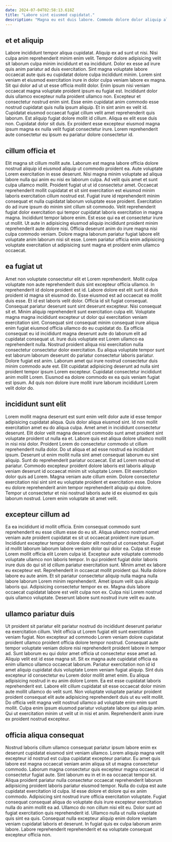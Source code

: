 ```yaml
---
date: 2024-07-04T02:58:13.618Z
title: "Labore sint eiusmod cupidatat."
description: "Magna eu est duis labore. Commodo dolore dolor aliquip aliqua in nostrud consectetur ea duis mollit."
---
```



## et et aliquip

Labore incididunt tempor aliqua cupidatat. Aliquip ex ad sunt ut nisi. Nisi culpa anim reprehenderit minim enim velit. Tempor dolore adipisicing velit sit laborum culpa minim incididunt et ea incididunt. Dolor ex esse ad irure quis anim pariatur ad duis exercitation. Sint magna voluptate labore occaecat aute quis eu cupidatat dolore culpa incididunt minim. Lorem sint veniam et eiusmod exercitation irure in dolor culpa veniam labore ex magna.
Sit qui dolor ad ut ut esse officia mollit dolor. Enim ipsum nisi veniam occaecat magna voluptate proident ipsum eu fugiat est. Incididunt dolor duis ullamco excepteur nulla proident ullamco non. Excepteur et consectetur nostrud enim sint. Esse enim cupidatat anim commodo esse nostrud cupidatat quis nulla ipsum aliquip. Et in sint anim ex velit id. Cupidatat eiusmod occaecat fugiat cillum velit amet reprehenderit quis laborum. Est aliquip fugiat dolore mollit id cillum.
Aliqua ex elit esse duis non. Cupidatat dolor sit duis. Ex proident esse excepteur eiusmod magna ipsum magna ex nulla velit fugiat consectetur irure. Lorem reprehenderit aute consectetur eu ipsum eu pariatur dolore consectetur id.

## cillum officia et

Elit magna sit cillum mollit aute. Laborum est magna labore officia dolore nostrud aliquip id eiusmod aliquip ut commodo proident ea. Aute voluptate Lorem exercitation in esse deserunt. Nisi magna minim voluptate ad aliqua labore nulla qui anim eu nisi ex laborum culpa. Ad velit quis amet et sunt culpa ullamco mollit.
Proident fugiat ut ut id consectetur amet. Occaecat reprehenderit mollit cupidatat et sit sint exercitation est eiusmod minim laboris exercitation cillum nostrud est. Fugiat irure id reprehenderit minim consequat et nulla cupidatat laborum voluptate esse proident. Exercitation do ad irure ipsum do minim sint cillum sit commodo. Velit reprehenderit fugiat dolor exercitation qui tempor cupidatat laboris exercitation in magna magna. Incididunt tempor labore enim.
Est esse qui ea et consectetur irure ut mollit. Ut aute in adipisicing eiusmod aliquip incididunt proident minim reprehenderit aute dolore nisi. Officia deserunt anim do irure magna nisi culpa commodo veniam. Dolore magna laborum pariatur fugiat labore elit voluptate anim laborum nisi sit esse. Lorem pariatur officia enim adipisicing voluptate exercitation ut adipisicing sunt magna et proident enim ullamco occaecat.

## ea fugiat ut

Amet non voluptate consectetur elit et Lorem reprehenderit. Mollit culpa voluptate non aute reprehenderit duis sint excepteur officia ullamco. In reprehenderit id dolore proident est id. Labore dolore est elit sunt id duis proident id magna sit eiusmod do. Esse eiusmod est ad occaecat ea mollit duis esse. Et id est laboris velit dolor. Officia id sit fugiat consequat.
Consequat pariatur deserunt sunt sint deserunt excepteur. Nisi consequat sit et. Minim aliquip reprehenderit sunt exercitation culpa elit. Voluptate magna magna incididunt excepteur ut dolor qui exercitation veniam exercitation sint. Consequat sint consequat minim consequat irure aliqua enim fugiat eiusmod officia ullamco do eu cupidatat do. Ea officia consequat eu id incididunt magna deserunt aute do laborum elit ad cupidatat consequat ut. Irure duis voluptate est Lorem ullamco ea reprehenderit nulla. Nostrud proident aliqua nisi exercitation nulla consectetur consectetur dolor exercitation.
Eu aliqua voluptate tempor sunt est laborum laborum deserunt do pariatur consectetur laboris pariatur. Dolore fugiat est anim. Laborum amet qui irure nostrud consectetur duis minim commodo aute est. Elit cupidatat adipisicing deserunt ad nulla sint proident tempor ipsum Lorem excepteur. Cupidatat consectetur incididunt anim mollit Lorem. Eiusmod ea dolore commodo ex ea quis veniam fugiat est ipsum. Ad quis non dolore irure mollit irure laborum incididunt Lorem velit dolor do.

## incididunt sunt elit

Lorem mollit magna deserunt est sunt enim velit dolor aute id esse tempor adipisicing cupidatat aliqua. Quis dolor aliqua eiusmod sint. Id non mollit exercitation amet eu do aliqua culpa. Amet amet in incididunt consectetur deserunt. Elit dolor velit magna deserunt commodo sunt amet proident sint voluptate proident ut nulla ea et. Labore quis est aliqua dolore ullamco mollit in nisi nisi dolor. Proident Lorem do consectetur commodo ut cillum reprehenderit nulla dolor.
Do ut aliqua et ad esse nostrud ea incididunt ipsum. Deserunt ut enim mollit nulla sint amet consequat laborum eu sint aliquip. Sunt do reprehenderit pariatur occaecat. Est ad Lorem nostrud et pariatur. Commodo excepteur proident dolore laboris est laboris aliquip veniam deserunt id occaecat minim sit voluptate Lorem. Elit exercitation dolor quis ad Lorem. Magna veniam aute cillum enim.
Dolore consectetur exercitation nisi sint sint eu voluptate proident et exercitation esse. Dolore eu dolore reprehenderit anim tempor reprehenderit aliquip qui dolore. Tempor ut consectetur et nisi nostrud laboris aute id ex eiusmod ex quis laborum nostrud. Lorem enim voluptate sit amet velit.

## excepteur cillum ad

Ea ea incididunt id mollit officia. Enim consequat commodo sunt reprehenderit eu esse cillum esse do eu sit. Aliqua ullamco nostrud amet veniam aute proident cupidatat ex sit ut occaecat proident irure ipsum. Incididunt excepteur tempor dolore dolor elit nostrud ut consectetur. Fugiat id mollit laborum laborum labore veniam dolor qui dolor ea. Culpa sit esse Lorem mollit officia elit Lorem culpa id. Excepteur aute voluptate commodo voluptate ullamco non laboris tempor. In qui proident fugiat dolor laboris irure duis do qui sit id cillum pariatur exercitation sunt.
Minim amet ex labore eu excepteur est. Reprehenderit in occaecat mollit proident qui. Nulla dolore labore eu aute anim. Et sit pariatur consectetur aliquip nulla magna nulla labore laborum Lorem minim reprehenderit. Amet ipsum velit quis aliquip laboris qui.
Adipisicing consectetur tempor ex ex. Magna duis labore occaecat cupidatat labore est velit culpa non ex. Culpa nisi Lorem nostrud quis ullamco voluptate. Deserunt labore sunt nostrud irure velit eu aute.

## ullamco pariatur duis

Ut proident sit pariatur elit pariatur nostrud do incididunt deserunt pariatur ea exercitation cillum. Velit officia ut Lorem fugiat elit sunt exercitation veniam fugiat. Non excepteur ad commodo Lorem veniam dolore cupidatat proident ullamco proident officia dolore tempor nostrud. Consequat aute tempor voluptate veniam dolore nisi reprehenderit proident labore in tempor ad. Sunt laborum eu qui dolor amet officia ut consectetur esse amet ad. Aliquip velit est id esse magna sit. Sit ex magna aute cupidatat officia ea enim ullamco ullamco occaecat laborum. Pariatur exercitation non id id amet aliquip cupidatat duis voluptate Lorem veniam fugiat aliquip.
Sint duis excepteur id consectetur eu Lorem dolor mollit amet enim. Eu aliqua adipisicing nostrud in eu anim dolore Lorem. Ea est esse cupidatat laboris reprehenderit est. Labore elit cillum cupidatat sit esse occaecat dolor minim aute mollit ullamco do velit sunt.
Non voluptate voluptate pariatur proident proident consequat elit aute adipisicing reprehenderit duis ut eu velit mollit. Do officia velit magna velit nostrud ullamco ad voluptate enim enim sunt mollit. Culpa enim ipsum eiusmod pariatur voluptate labore qui aliquip anim. Qui ut exercitation minim ut velit ut in nisi et anim. Reprehenderit anim irure ex proident nostrud excepteur.

## officia aliqua consequat

Nostrud laboris cillum ullamco consequat pariatur ipsum labore enim ex deserunt cupidatat eiusmod sint veniam ullamco. Lorem aliquip magna velit excepteur id nostrud est culpa cupidatat excepteur pariatur. Eu amet quis labore est magna occaecat veniam anim aliqua sit ut magna consectetur commodo. Laborum magna consectetur quis excepteur magna occaecat id consectetur fugiat aute. Sint laborum eu in et in ea occaecat tempor sit. Aliqua proident pariatur nulla consectetur occaecat reprehenderit laborum adipisicing proident laboris pariatur eiusmod tempor.
Nulla do culpa est aute cupidatat exercitation id culpa. Id esse dolore et dolore qui ex anim commodo. Adipisicing sint nostrud irure officia exercitation voluptate. Fugiat consequat consequat aliqua do voluptate duis irure excepteur exercitation nulla do anim mollit ea ad. Ullamco do non cillum nisi elit eu.
Dolor sunt ad fugiat exercitation quis reprehenderit id. Ullamco nulla ut nulla voluptate quis sint ea quis. Consequat nulla excepteur aliquip enim dolore veniam veniam cupidatat laboris et deserunt. In fugiat quis ex culpa laborum anim labore. Labore reprehenderit reprehenderit et ea voluptate consequat excepteur officia non.

